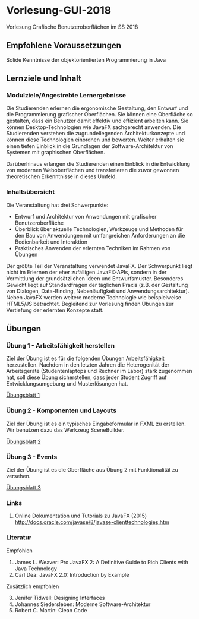 # Vorlesung-GUI-2018
Vorlesung Grafische Benutzeroberflächen im SS 2018

## Empfohlene Voraussetzungen

Solide Kenntnisse der objektorientierten Programmierung in Java

## Lernziele und Inhalt

### Modulziele/Angestrebte Lernergebnisse

Die Studierenden erlernen die ergonomische Gestaltung, den Entwurf und die Programmierung grafischer Oberflächen. Sie können eine Oberfläche so gestalten, dass ein Benutzer damit effektiv und effizient arbeiten kann. Sie können Desktop-Technologien wie JavaFX sachgerecht anwenden. Die Studierenden verstehen die zugrundeliegenden Architekturkonzepte und können diese Technologien einordnen und bewerten. Weiter erhalten sie einen tiefen Einblick in die Grundlagen der Software-Architektur von Systemen mit graphischen Oberflächen.

Darüberhinaus erlangen die Studierenden einen Einblick in die Entwicklung von modernen Weboberflächen und transferieren die zuvor gewonnen theoretischen Erkenntnisse in dieses Umfeld.

### Inhaltsübersicht

Die Veranstaltung hat drei Schwerpunkte:
* Entwurf und Architektur von Anwendungen mit grafischer Benutzeroberfläche
* Überblick über aktuelle Technologien, Werkzeuge und Methoden für den Bau von Anwendungen mit umfangreichen Anforderungen an die Bedienbarkeit und Interaktion
* Praktisches Anwenden der erlernten Techniken im Rahmen von Übungen

Der größte Teil der Veranstaltung verwendet JavaFX. Der Schwerpunkt liegt nicht im Erlernen der eher zufälligen JavaFX-APIs, sondern in der Vermittlung der grundsätzlichen Ideen und Entwurfsmuster.
Besonderes Gewicht liegt auf Standardfragen der täglichen Praxis (z.B. der Gestaltung von Dialogen, Data-Binding, Nebenläufigkeit und Anwendungsarchitektur). Neben JavaFX werden weitere moderne Technologie wie beispielweise HTML5/JS betrachtet.
Begleitend zur Vorlesung finden Übungen zur Vertiefung der erlernten Konzepte statt.

## Übungen
### Übung 1 - Arbeitsfähigkeit herstellen
Ziel der Übung ist es für die folgenden Übungen Arbeitsfähigkeit herzustellen. Nachdem in den letzten Jahren die Heterogenität der Arbeitsgeräte (Studentenlaptops und Rechner im Labor) stark zugenommen hat, soll diese Übung sicherstellen, dass jeder Student Zugriff auf Entwicklungsumgebung und Musterlösungen hat.

<a href="docbase/U-01-Arbeitsfaehigkeit.pdf">Übungsblatt 1</a>

### Übung 2 - Komponenten und Layouts
Ziel der Übung ist es ein typisches Eingabeformular in FXML zu erstellen. Wir benutzen dazu das Werkzeug SceneBuilder.

<a href="docbase/U-02-Layout.pdf">Übungsblatt 2</a>

### Übung 3 - Events
Ziel der Übung ist es die Oberfläche aus Übung 2 mit Funktionalität zu versehen.

<a href="docbase/U-03-Events.pdf">Übungsblatt 3</a>

### Links
1. Online Dokumentation und Tutorials zu JavaFX (2015)
http://docs.oracle.com/javase/8/javase-clienttechnologies.htm


### Literatur

Empfohlen
1. James L. Weaver: Pro JavaFX 2: A Definitive Guide to Rich Clients with Java Technology
2. Carl Dea: JavaFX 2.0: Introduction by Example

Zusätzlich empfohlen

3. Jenifer Tidwell: Designing Interfaces
4. Johannes Siedersleben: Moderne Software-Architektur
5. Robert C. Martin: Clean Code
